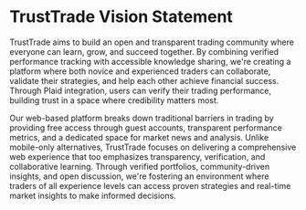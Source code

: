 # TrustTrade Vision Statement

TrustTrade aims to build an open and transparent trading community where everyone can learn, grow, and succeed together. By combining verified performance tracking with accessible knowledge sharing, we're creating a platform where both novice and experienced traders can collaborate, validate their strategies, and help each other achieve financial success. Through Plaid integration, users can verify their trading performance, building trust in a space where credibility matters most.

Our web-based platform breaks down traditional barriers in trading by providing free access through guest accounts, transparent performance metrics, and a dedicated space for market news and analysis. Unlike mobile-only alternatives, TrustTrade focuses on delivering a comprehensive web experience that too emphasizes transparency, verification, and collaborative learning. Through verified portfolios, community-driven insights, and open discussion, we're fostering an environment where traders of all experience levels can access proven strategies and real-time market insights to make informed decisions.

